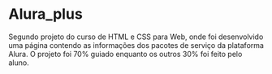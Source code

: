 # Alura_plus
Segundo projeto do curso de HTML e CSS para Web, onde foi desenvolvido uma página contendo as informações dos pacotes de serviço da plataforma Alura. O projeto foi 70% guiado enquanto os outros 30% foi feito pelo aluno.
